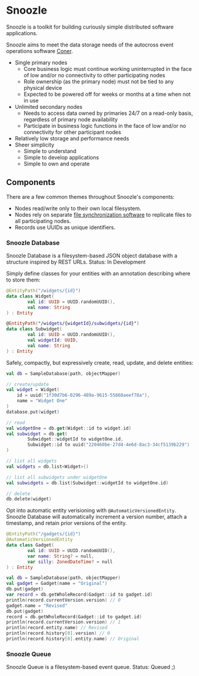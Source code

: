 # Snoozle

Snoozle is a toolkit for building curiously simple distributed software applications.

Snoozle aims to meet the data storage needs of the autocross event operations software [Coner](https://github.com/caeos).

- Single primary nodes
    - Core business logic must continue working uninterrupted in the face of low and/or no connectivity to other participating nodes
    - Role ownership (as the primary node) must not be tied to any physical device
    - Expected to be powered off for weeks or months at a time when not in use
- Unlimited secondary nodes
    - Needs to access data owned by primaries 24/7 on a read-only basis, regardless of primary node availability
    - Participate in business logic functions in the face of low and/or no connectivity for other participant nodes
- Relatively low storage and performance needs
- Sheer simplicity
    - Simple to understand
    - Simple to develop applications
    - Simple to own and operate

## Components

There are a few common themes throughout Snoozle's components:

- Nodes read/write only to their own local filesystem.
- Nodes rely on separate [file synchronization software](https://en.wikipedia.org/wiki/Comparison_of_file_synchronization_software) to replicate files to all participating nodes.
- Records use UUIDs as unique identifiers.

### Snoozle Database

Snoozle Database is a filesystem-based JSON object database with a structure inspired by REST URLs. Status: In Development

Simply define classes for your entities with an annotation describing where to store them:

```kotlin
@EntityPath("/widgets/{id}")
data class Widget(
        val id: UUID = UUID.randomUUID(),
        val name: String
) : Entity

@EntityPath("/widgets/{widgetId}/subwidgets/{id}")
data class Subwidget(
        val id: UUID = UUID.randomUUID(),
        val widgetId: UUID,
        val name: String
) : Entity
```

Safely, compactly, but expressively create, read, update, and delete entities:

```kotlin
val db = SampleDatabase(path, objectMapper)

// create/update
val widget = Widget(
    id = uuid("1f30d7b6-0296-489a-9615-55868aeef78a"),
    name = "Widget One"
)
database.put(widget)

// read
val widgetOne = db.get(Widget::id to widget.id)
val subwidget = db.get(
        Subwidget::widgetId to widgetOne.id,
        Subwidget::id to uuid("220460be-27d4-4e6d-8ac3-34cf5139b229")
)

// list all widgets
val widgets = db.list<Widget>()

// list all subwidgets under widgetOne
val subwidgets = db.list(Subwidget::widgetId to widgetOne.id)

// delete
db.delete(widget)
```

Opt into automatic entity verisioning with `@AutomaticVersionedEntity`. Snoozle Database will automatically increment a version number, attach a timestamp, and retain prior versions of the entity.

```kotlin
@EntityPath("/gadgets/{id}")
@AutomaticVersionedEntity
data class Gadget(
        val id: UUID = UUID.randomUUID(),
        var name: String? = null,
        var silly: ZonedDateTime? = null
) : Entity

val db = SampleDatabase(path, objectMapper)
val gadget = Gadget(name = "Original")
db.put(gadget)
var record = db.getWholeRecord(Gadget::id to gadget.id)
println(record.currentVersion.version) // 0
gadget.name = "Revised"
db.put(gadget)
record = db.getWholeRecord(Gadget::id to gadget.id)
println(record.currentVersion.version) // 1
println(record.entity.name) // Revised
println(record.history[0].version) // 0
println(record.history[0].entity.name) // Original
```

### Snoozle Queue

Snoozle Queue is a filesystem-based event queue. Status: Queued ;)
